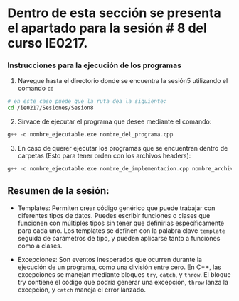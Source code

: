 # Dentro de esta sección se presenta el apartado para la sesión # 8 del curso IE0217.


### Instrucciones para la ejecución de los programas

1. Navegue hasta el directorio donde se encuentra la sesión5  utilizando el comando `cd`

```bash
# en este caso puede que la ruta dea la siguiente:
cd /ie0217/Sesiones/Sesion8
```

2. Sírvace de ejecutar el programa que desee mediante el comando: 

```cpp
g++ -o nombre_ejecutable.exe nombre_del_programa.cpp

```
3. En caso de querer ejecutar los programas que se encuentran dentro de carpetas (Esto para tener orden con los archivos headers):

```cpp
g++ -o nombre_ejecutable.exe nombre_de_implementacion.cpp nombre_archivop_principal.cpp

```

## Resumen de la sesión: 

- Templates: Permiten crear código genérico que puede trabajar con diferentes tipos de datos. Puedes escribir funciones o clases que funcionen con múltiples tipos sin tener que definirlas específicamente para cada uno. Los templates se definen con la palabra clave ``template`` seguida de parámetros de tipo, y pueden aplicarse tanto a funciones como a clases.



- Excepciones: Son eventos inesperados que ocurren durante la ejecución de un programa, como una división entre cero. En C++, las excepciones se manejan mediante bloques ``try``, ``catch``, y ``throw``. El bloque try contiene el código que podría generar una excepción, ``throw`` lanza la excepción, y ``catch`` maneja el error lanzado.

